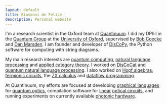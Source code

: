 ```yaml
---
layout: default
title: Giovanni de Felice
description: Personal website
---
```


I'm a research scientist in the Oxford team at [Quantinuum](https://alexis.toumi.xyz/).
I did my DPhil in the [Quantum Group](https://www.cs.ox.ac.uk/activities/quantum/)
at the [University of Oxford](https://en.wikipedia.org/wiki/University_of_Oxford),
supervised by [Bob Coecke](https://en.wikipedia.org/wiki/Bob_Coecke)
and [Dan Marsden](https://www.cs.ox.ac.uk/people/dan.marsden/).
I am founder and developer of [DisCoPy](https://discopy.org), the Python software
for computing with string diagrams.

My main research interests are [quantum computing](https://en.wikipedia.org/wiki/Quantum_computing), [natural language processing](https://en.wikipedia.org/wiki/Natural_language_processing)
and [applied category theory](https://en.wikipedia.org/wiki/Applied_category_theory).
I worked on [DisCoCat](https://en.wikipedia.org/wiki/DisCoCat)
and [quantum natural language processing](https://en.wikipedia.org/wiki/Quantum_natural_language_processing).
I also worked on [Hopf algebras](https://www.cs.ox.ac.uk/people/bob.coecke/Giovanni), [fermionic circuits](https://arxiv.org/pdf/1801.01231.pdf),
the [ZX calculus](https://quantum-journal.org/papers/q-2021-03-25-421/)
and [dataflow programming](https://dl.acm.org/doi/10.1145/3531130.3533365).

At Quantinuum, my efforts are focused at developing
[graphical languages](https://en.wikipedia.org/wiki/String_diagram)
for [quantum optics](https://en.wikipedia.org/wiki/Quantum_optics),
compilation software for [linear](https://arxiv.org/abs/2204.12985)
[optical circuits](https://en.wikipedia.org/wiki/Linear_optical_quantum_computing),
and running experiments on currently available [photonic hardware](https://en.wikipedia.org/wiki/Integrated_quantum_photonics).
